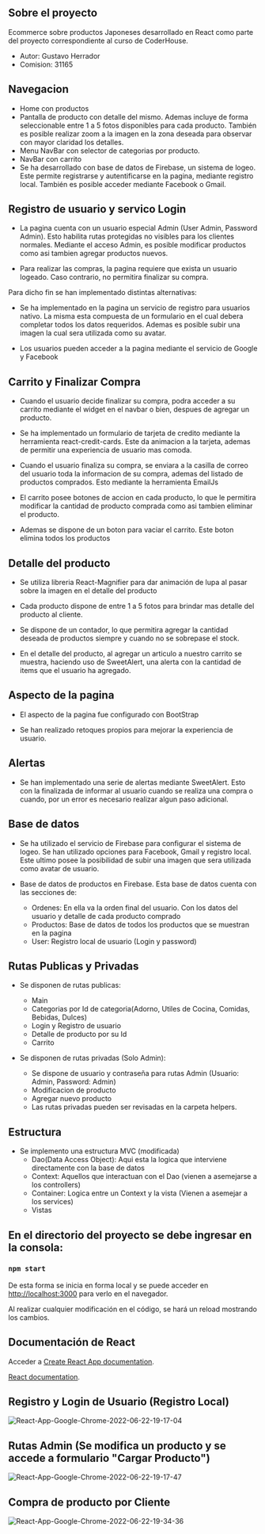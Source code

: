 ## Sobre el proyecto

Ecommerce sobre productos Japoneses desarrollado en React como parte del proyecto correspondiente al curso de CoderHouse.
+ Autor: Gustavo Herrador
+ Comision: 31165


## Navegacion
+ Home con productos
+ Pantalla de producto con detalle del mismo. Ademas incluye de forma seleccionable entre 1 a 5 fotos disponibles para cada producto. También es posible realizar zoom a la imagen en la zona deseada para observar con mayor claridad los detalles.
+ Menu NavBar con selector de categorias por producto. 
+ NavBar con carrito
+ Se ha desarrollado con base de datos de Firebase, un sistema de logeo. Este permite registrarse y autentificarse en la pagina, mediante registro local. También es posible acceder mediante Facebook o Gmail.


## Registro de usuario y servico Login

- La pagina cuenta con un usuario especial Admin (User Admin, Password Admin). Esto habilita rutas protegidas no visibles para los clientes normales. Mediante el acceso Admin, es posible modificar productos como asi tambien agregar productos nuevos.

- Para realizar las compras, la pagina requiere que exista un usuario logeado. Caso contrario, no permitira finalizar su compra.

Para dicho fin se han implementado distintas alternativas:

- Se ha implementado en la pagina un servicio de registro para usuarios nativo. La misma esta compuesta de un formulario en el cual debera completar todos los datos requeridos. Ademas es posible subir una imagen la cual sera utilizada como su avatar.

- Los usuarios pueden acceder a la pagina mediante el servicio de Google y Facebook


## Carrito y Finalizar Compra

- Cuando el usuario decide finalizar su compra, podra acceder a su carrito  mediante el widget en el navbar o bien, despues de agregar un producto.

- Se ha implementado un formulario de tarjeta de credito mediante la herramienta react-credit-cards. Este da animacion a la tarjeta, ademas de permitir una experiencia de usuario mas comoda.

- Cuando el usuario finaliza su compra, se enviara a la casilla de correo del usuario toda la informacion de su compra, ademas del listado de productos comprados. Esto mediante la herramienta EmailJs

- El carrito posee botones de accion en cada producto, lo que le permitira modificar la cantidad de producto comprada como asi tambien eliminar el producto.

- Ademas se dispone de un boton para vaciar el carrito. Este boton elimina todos los productos


## Detalle del producto

- Se utiliza libreria React-Magnifier para dar animación de lupa al pasar sobre la imagen en el detalle del producto

- Cada producto dispone de entre 1 a 5 fotos para brindar mas detalle del producto al cliente.

- Se dispone de un contador, lo que permitira agregar la cantidad deseada de productos siempre y cuando no se sobrepase el stock.

- En el detalle del producto, al agregar un articulo a nuestro carrito se muestra, haciendo uso de SweetAlert, una alerta con la cantidad de items que el usuario ha agregado.


## Aspecto de la pagina

- El aspecto de la pagina fue configurado con BootStrap

- Se han realizado retoques propios para mejorar la experiencia de usuario.


## Alertas

- Se han implementado una serie de alertas mediante SweetAlert. Esto con la finalizada de informar al usuario cuando se realiza una compra o cuando, por un error es necesario realizar algun paso adicional.



## Base de datos

- Se ha utilizado el servicio de Firebase para configurar el sistema de logeo. Se han utilizado opciones para Facebook, Gmail y registro local. Este ultimo posee la posibilidad de subir una imagen que sera utilizada como avatar de usuario.
  
- Base de datos de productos en Firebase. Esta base de datos cuenta con las secciones de:
  + Ordenes: En ella va la orden final del usuario. Con los datos del usuario y detalle de cada producto comprado
  + Productos: Base de datos de todos los productos que se muestran en la pagina
  + User: Registro local de usuario (Login y password)

  

## Rutas Publicas y Privadas

- Se disponen de rutas publicas:
  - Main
  - Categorias por Id de categoria(Adorno, Utiles de Cocina, Comidas, Bebidas, Dulces)
  - Login y Registro de usuario
  - Detalle de producto por su Id
  - Carrito

- Se disponen de rutas privadas (Solo Admin):
  - Se dispone de usuario y contraseña para rutas Admin (Usuario: Admin, Password: Admin) 
  - Modificacion de producto
  - Agregar nuevo producto
  - Las rutas privadas pueden ser revisadas en la carpeta helpers.


## Estructura

- Se implemento una estructura MVC (modificada)
  - Dao(Data Access Object): Aqui esta la logica que interviene directamente con la base de datos
  - Context: Aquellos que interactuan con el Dao (vienen a asemejarse a los controllers)
  - Container: Logica entre un Context y la vista (Vienen a asemejar a los services)
  - Vistas

 

## En el directorio del proyecto se debe ingresar en la consola:

### `npm start`

De esta forma se inicia en forma local y se puede acceder en [http://localhost:3000](http://localhost:3000)
para verlo en el navegador.

Al realizar cualquier modificación en el código, se hará un reload mostrando los cambios.


## Documentación de React

Acceder a [Create React App documentation](https://facebook.github.io/create-react-app/docs/getting-started).

[React documentation](https://reactjs.org/).


## Registro y Login de Usuario (Registro Local)
![React-App-Google-Chrome-2022-06-22-19-17-04](https://user-images.githubusercontent.com/82460834/175165698-fa73ff67-499f-4406-be0e-750a7c772aa7.gif)


## Rutas Admin (Se modifica un producto y se accede a formulario "Cargar Producto")
![React-App-Google-Chrome-2022-06-22-19-17-47](https://user-images.githubusercontent.com/82460834/175165868-58ca6737-8ca3-4325-ada7-6ddbbd7c5874.gif)

## Compra de producto por Cliente
![React-App-Google-Chrome-2022-06-22-19-34-36](https://user-images.githubusercontent.com/82460834/175165924-c9aa5057-84de-48bd-820d-c1f1968dc690.gif)



